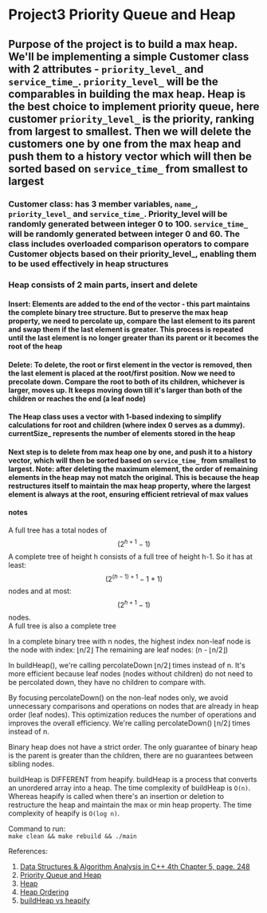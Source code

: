 # Project3 Priority Queue and Heap

## Purpose of the project is to build a max heap. We'll be implementing a simple Customer class with 2 attributes - `priority_level_` and `service_time_`. `priority_level_` will be the comparables in building the max heap. Heap is the best choice to implement priority queue, here customer `priority_level_` is the priority, ranking from largest to smallest. Then we will delete the customers one by one from the max heap and push them to a history vector which will then be sorted based on `service_time_` from smallest to largest

### Customer class: has 3 member variables, `name_`, `priority_level_` and `service_time_`. Priority_level will be randomly generated between integer 0 to 100. `service_time_` will be randomly generated between integer 0 and 60. The class includes overloaded comparison operators to compare Customer objects based on their priority_level_, enabling them to be used effectively in heap structures

### Heap consists of 2 main parts, insert and delete

#### Insert: Elements are added to the end of the vector - this part maintains the complete binary tree structure. But to preserve the max heap property, we need to percolate up, compare the last element to its parent and swap them if the last element is greater. This process is repeated until the last element is no longer greater than its parent or it becomes the root of the heap

#### Delete: To delete, the root or first element in the vector is removed, then the last element is placed at the root/first position. Now we need to precolate down. Compare the root to both of its children, whichever is larger, moves up. It keeps moving down till it's larger than both of the children or reaches the end (a leaf node)

#### The Heap class uses a vector with 1-based indexing to simplify calculations for root and children (where index 0 serves as a dummy). currentSize_ represents the number of elements stored in the heap

#### Next step is to delete from max heap one by one, and push it to a history vector, which will then be sorted based on `service_time_` from smallest to largest. Note: after deleting the maximum element, the order of remaining elements in the heap may not match the original. This is because the heap restructures itself to maintain the max heap property, where the largest element is always at the root, ensuring efficient retrieval of max values

#### notes

A full tree has a total nodes of $$(2^ {h + 1} - 1)$$
A complete tree of height h consists of a full tree of height h-1. So it has at least: $$(2^ {(h - 1) + 1} - 1 + 1)$$ nodes and at most: $$(2^ {h + 1} - 1)$$ nodes.  
A full tree is also a complete tree

In a complete binary tree with n nodes, the highest index non-leaf node is the node
with index: &lfloor;n/2&rfloor; The remaining are leaf nodes: (n - &lfloor;n/2&rfloor;)  

In buildHeap(), we're calling percolateDown &lfloor;n/2&rfloor; times instead of n. It's more efficient because leaf nodes (nodes without children) do not need to be percolated down, they have no children to compare with.  

By focusing percolateDown() on the non-leaf nodes only, we avoid unnecessary comparisons and operations on nodes that are already in heap order (leaf nodes). This optimization reduces the number of operations and improves the overall efficiency. We're calling percolateDown() &lfloor;n/2&rfloor; times instead of n.

Binary heap does not have a strict order. The only guarantee of binary heap is the parent is greater than the children, there are no guarantees between sibling nodes.

buildHeap is DIFFERENT from heapify. buildHeap is a process that converts an unordered array into a heap. The time complexity of buildHeap is `O(n)`. Whereas heapify is called when there's an insertion or deletion to restructure the heap and maintain the max or min heap property. The time complexity of heapify is `O(log n)`.

Command to run:  
`make clean && make rebuild && ./main`

References:

1. [Data Structures & Algorithm Analysis in C++ 4th Chapter 5, page. 248](https://www.uoitc.edu.iq/images/documents/informatics-institute/Competitive_exam/DataStructures.pdf)
2. [Priority Queue and Heap](https://www.cs.hunter.cuny.edu/~sweiss/course_materials/csci335/lecture_notes/chapter06.pdf)
3. [Heap](https://www.youtube.com/watch?v=HqPJF2L5h9U&t=2759s)
4. [Heap Ordering](https://btholt.github.io/four-semesters-of-cs-part-two/heap-sort)
5. [buildHeap vs heapify](http://staff.ustc.edu.cn/~csli/graduate/algorithms/book6/chap07.htm#:~:text=The%20HEAPIFY%20procedure%2C%20which%20runs,sorts%20an%20array%20in%20place.)
